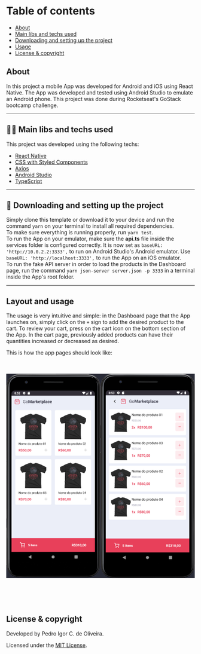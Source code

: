 # Table of contents
- [About](#about)
- [Main libs and techs used](#-main-libs-and-techs-used)
- [Downloading and setting up the project](#-downloading-and-setting-up-the-project)
- [Usage](#usage)
- [License & copyright](#license--copyright)

## About

In this project a mobile App was developed for Android and iOS using React Native. The App was developed and tested using Android Studio to emulate an Android phone. This project was done during Rocketseat's GoStack bootcamp challenge.

---

## 👨‍💻 Main libs and techs used

This project was developed using the following techs:

- [React Native](https://reactnative.dev/)
- [CSS with Styled Components](https://styled-components.com/)
- [Axios](https://github.com/axios/axios)
- [Android Studio](https://developer.android.com/studio)
- [TypeScript](https://www.typescriptlang.org/)

---

## 🔧 Downloading and setting up the project

Simply clone this template or download it to your device and run the command `yarn` on your terminal to install all required dependencies. </br>
To make sure everything is running properly, run `yarn test`. </br>
To run the App on your emulator, make sure the **api.ts** file inside the services folder is configured correctly. It is now set as `baseURL: 'http://10.0.2.2:3333',` to run on Android Studio's Android emulator. Use `baseURL: 'http://localhost:3333',` to run the App on an iOS emulator. </br>
To run the fake API server in order to load the products in the Dashboard page, run the command `yarn json-server server.json -p 3333` in a terminal inside the App's root folder. </br>

---

## Layout and usage

The usage is very intuitive and simple: in the Dashboard page that the App launches on, simply click on the `+` sign to add the desired product to the cart. To review your cart, press on the cart icon on the bottom section of the App. In the cart page, previously added products can have their quantities increased or decreased as desired. </br>

This is how the app pages should look like:
</br>
</br>
</br>

![app_pages](/src/assets/app_pages.png)

</br>
</br>
</br>


## License & copyright

Developed by Pedro Igor C. de Oliveira.

Licensed under the [MIT License](LICENSE).
